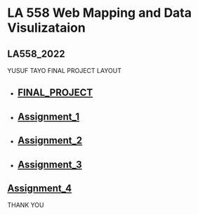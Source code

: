 # LA 558 Web Mapping and Data Visulizataion 

 
## <h2>LA558_2022</h2>
<p>YUSUF TAYO FINAL PROJECT LAYOUT</p>
 

- <p><a href="https://tayoyusuf.github.io/LA558_2022_YUSUF/web/project.html"><h2>FINAL_PROJECT</h2></a> 

- <p><a href="https://tayoyusuf.github.io/LA558_2022_YUSUF/web/assignment1.html"><h2>Assignment_1</h2></a>  

- <a href="https://tayoyusuf.github.io/LA558_2022_YUSUF/web/Assignment2b.html"><h2>Assignment_2</h2></a>

- <a href="https://tayoyusuf.github.io/LA558_2022_YUSUF/web/Assignment_3/assignment3.html"><h2>Assignment_3</h2></a>

<a href="https://tayoyusuf.github.io/LA558_2022_YUSUF/web/Assignment4.html"><h2>Assignment_4</h2></a>
</p>
  </article>
</section>

<footer>
  <p>THANK YOU</p>
</footer>

</body>
</html>

